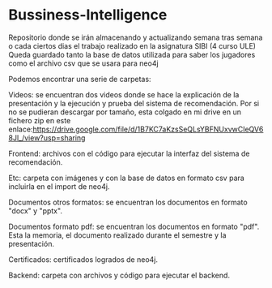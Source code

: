 # Bussiness-Intelligence
Repositorio donde se irán almacenando y actualizando semana tras semana o cada ciertos dias el trabajo realizado en la asignatura SIBI (4 curso ULE)
Queda guardado tanto la base de datos utilizada para saber los jugadores como el archivo csv que se usara para neo4j

Podemos encontrar una serie de carpetas:


Videos: se encuentran dos videos donde se hace la explicación de la presentación y la ejecución y prueba del sistema de recomendación. Por si no se pudieran descargar por tamaño, esta colgado en mi drive en un fichero zip en este enlace:https://drive.google.com/file/d/1B7KC7aKzsSeQLsYBFNUxvwCIeQV68Jl_/view?usp=sharing

Frontend: archivos con el código para ejecutar la interfaz del sistema de recomendación.


Etc: carpeta con imágenes y con la base de datos en formato csv para incluirla en el import de neo4j.


Documentos otros formatos: se encuentran los documentos en formato "docx" y "pptx".


Documentos formato pdf: se encuentran los documentos en formato "pdf". Esta la memoria, el documento realizado durante el semestre y la presentación.


Certificados: certificados logrados de neo4j.


Backend: carpeta con archivos y código para ejecutar el backend.
